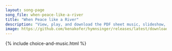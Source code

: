 ```yaml
---
layout: song-page
song_file: when-peace-like-a-river
title: "When Peace like a River"
description: "View, play, and download the PDF sheet music, slideshow, and audio. Lyrics: When peace like a river attendeth my way, when sorrows like sea billows roll, whatever my lot, thou hast taught me to say, \"It is well, it is well wit... english christian 4part chords"
image: https://github.com/kenakofer/hymnsinger/releases/latest/download/when-peace-like-a-river-trad.png
---
```


{% include choice-and-music.html %}
